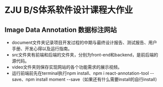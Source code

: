 # ZJU B/S体系软件设计课程大作业
## Image Data Annotation 数据标注网站
- document文件夹记录项目开发过程的中期与最终设计报告、测试报告、用户手册、开发心得以及运行指南。
- src文件夹有前端和后端的文件夹，分别为front-end和backend，是前后端的源代码。
- video文件夹则保存实现网站的各个功能需求的展示视频。
- 运行前端前先在terminal执行npm install、npm i react-annotation-tool --save、npm install moment --save（如果还有什么需要install的自行install）
